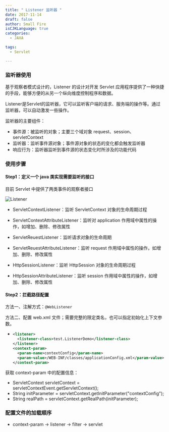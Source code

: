 ```yaml
---
title: " Listener 监听器 "
date: 2017-11-14
draft: false
author: Small Fire
isCJKLanguage: true
categories: 
  - JAVA

tags: 
  - Servlet

---
```


### 监听器使用

基于观察者模式设计的，Listener 的设计对开发 Servlet 应用程序提供了一种快捷的手段，能够方便的从另一个纵向维度控制程序和数据。

Listener是Servlet的监听器，它可以监听客户端的请求、服务端的操作等。通过监听器，可以自动激发一些操作。

监听器的主要组件：

- 事件源：被监听的对象；主要三个域对象 request、session、 servletContext
- 监听器：监听事件源对象；事件源对象的状态的变化都会触发监听器
- 响应行为：监听器监听到事件源的状态变化时所涉及的功能代码

### 使用步骤

#### Step1：定义一个 java 类实现需要监听的接口

目前 Servlet 中提供了两类事件的观察者接口

![Listener](/images/JAVA/Listener.png)

- ServletContextListener：监听 ServletContext 对象的生命周期过程

- ServletContextAttributeListener：监听对 application 作用域中属性的操作，如增加、删除、修改属性
- ServletReuestListener：监听请求对象的生命周期
- ServletReuestAttributeListener：监听 request 作用域中属性的操作，如增加、删除、修改属性
- HttpSessionListener：监听 HttpSession 对象的生命周期过程
- HttpSessionAttributeListener：监听 session 作用域中属性的操作，如增加、删除、修改属性

#### Step2：拦截路径配置

方法一、注解方式：`@WebListener`

方法二、配置 web.xml 文件；需要完整的限定类名，也可以指定初始化上下文参数。

- ```xml
  <listener>
    <listener-class>test.ListenerDemo</listener-class>
  </listener>
  <context-param>
    <param-name>contextConfig</param-name>
    <param-value>/WEB-INF/classes/applicationConfig.xml</param-value>
  </context-param>
  ```


获取 context-param 中的配置信息：

- ServletContext servletContext = servletContextEvent.getServletContext();
- String initParameter = servletContext.getInitParameter("contextConfig");
- String realPath = servletContext.getRealPath(initParameter);

### 配置文件的加载顺序

- context-param -> listener -> filter -> servlet